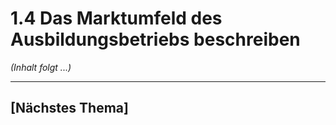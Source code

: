 # 1.4 Das Marktumfeld des Ausbildungsbetriebs beschreiben

*(Inhalt folgt ...)*


---

## [Nächstes Thema]
